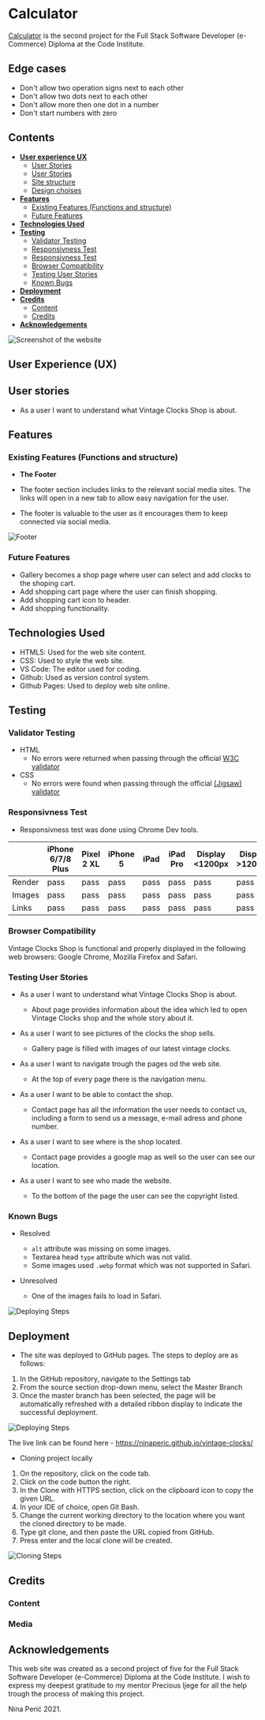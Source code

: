 # Calculator

<a href="https://ninaperic.github.io/calculator/" alt="calculator" target="_blank">Calculator</a> is the second project for the Full Stack Software Developer (e-Commerce) Diploma at the Code Institute.


## Edge cases 

* Don't allow two operation signs next to each other
* Don't allow two dots next to each other
* Don't allow more then one dot in a number 
* Don't start numbers with zero


## Contents

* [**User experience UX**](#user-experience-ux)
  * [User Stories](#user-stories)
  * [User Stories](#user-stories)
  * [Site structure](#site-structure)
  * [Design choises](#design-choises)
* [**Features**](#features)
  * [Existing Features (Functions and structure)](#existing-features-functions-and-structure)
  * [Future Features](#future-features)
* [**Technologies Used**](#technologies-used)
* [**Testing**](#testing)
    * [Validator Testing](#validator-testing)
    * [Responsivness Test](#responsivness-test)
    * [Responsivness Test](#responsivness-test)
    * [Browser Compatibility](#browser-compatibility)
    * [Testing User Stories](#testing-user-stories)
    * [Known Bugs](#known-bugs)
* [**Deployment**](#deployment)
* [**Credits**](#credits)
    * [Content](#content)
    * [Credits](#credits)
* [**Acknowledgements**](#acknowledgements)

![Screenshot of the website](https://github.com/ninaperic/vintage-clocks/blob/main/assets/readme_images/devices.png)

## User Experience (UX)

## User stories 

- As a user I want to understand what Vintage Clocks Shop is about.

## Features

### Existing Features (Functions and structure)

 - __The Footer__ 

  - The footer section includes links to the relevant social media sites. The links will open in a new tab to allow easy navigation for the user. 
  - The footer is valuable to the user as it encourages them to keep connected via social media.

![Footer](https://github.com/ninaperic/vintage-clocks/blob/main/assets/readme_images/footer.png)

### Future Features

- Gallery becomes a shop page where user can select and add clocks to the shoping cart. 
- Add shopping cart page where the user can finish shopping.
- Add shopping cart icon to header.
- Add shopping functionality.

## Technologies Used

- HTML5: Used for the web site content.
- CSS: Used to style the web site.
- VS Code: The editor used for coding.
- Github: Used as version control system.
- Github Pages: Used to deploy web site online.

## Testing 

### Validator Testing 

- HTML
  - No errors were returned when passing through the official [W3C validator](https://validator.w3.org/nu/?doc=https%3A%2F%2Fninaperic.github.io%2Fvintage-clocks%2F%3Ffbclid%3DIwAR0xLERJXKN7cHw1VtFblWWuqU_R_KGFj89za0jHKwLtPgH1z2NwtI8ex1o)
- CSS
  - No errors were found when passing through the official [(Jigsaw) validator](https://jigsaw.w3.org/css-validator/validator?uri=https%3A%2F%2Fninaperic.github.io%2Fvintage-clocks%2F%3Ffbclid%3DIwAR0xLERJXKN7cHw1VtFblWWuqU_R_KGFj89za0jHKwLtPgH1z2NwtI8ex1o&profile=css3svg&usermedium=all&warning=1&vextwarning=&lang=en)


### Responsivness Test

- Responsivness test was done using Chrome Dev tools.

|        | iPhone 6/7/8 Plus | Pixel 2 XL| iPhone 5 | iPad | iPad Pro | Display <1200px | Display >1200px |
|--------|-------------------|-----------|----------|------|----------|-----------------|-----------------|
| Render | pass              | pass      | pass     | pass | pass     | pass            | pass            |
| Images | pass              | pass      | pass     | pass | pass     | pass            | pass            |
| Links  | pass              | pass      | pass     | pass | pass     | pass            | pass            |


### Browser Compatibility

Vintage Clocks Shop is functional and properly displayed in the following web browsers: Google Chrome, Mozilla Firefox and Safari. 

### Testing User Stories

-  As a user I want to understand what Vintage Clocks Shop is about.

   - About page provides information about the idea which led to open Vintage Clocks shop and the whole story about it.

- As a user I want to see pictures of the clocks the shop sells.

   - Gallery page is filled with images of our latest vintage clocks.

- As a user I want to navigate trough the pages od the web site.
 
   - At the top of every page there is the navigation menu.

- As a user I want to be able to contact the shop.
 
   - Contact page has all the information the user needs to contact us, including a form to send us a message, e-mail adress and phone number.

- As a user I want to see where is the shop located.

   - Contact page provides a google map as well so the user can see our location.

- As a user I want to see who made the website.

   - To the bottom of the page the user can see the copyright listed.

### Known Bugs

- Resolved 
  - `alt` attribute was missing on some images.
  - Textarea head `type` attribute which was not valid.
  - Some images used `.webp` format which was not supported in Safari.

- Unresolved
  - One of the images fails to load in Safari.

 ![Deploying Steps](assets/readme_images/safari_image_issue.png)

## Deployment

- The site was deployed to GitHub pages. The steps to deploy are as follows: 

1. In the GitHub repository, navigate to the Settings tab 
2. From the source section drop-down menu, select the Master Branch
3. Once the master branch has been selected, the page will be automatically refreshed with a detailed ribbon display to indicate the successful deployment. 

![Deploying Steps](assets/readme_images/deploying2.png)

The live link can be found here - https://ninaperic.github.io/vintage-clocks/

- Cloning project locally 

1. On the repository, click on the code tab.
2. Click on the code button the right.
3. In the Clone with HTTPS section, click on the clipboard icon to copy the given URL.
4. In your IDE of choice, open Git Bash.
5. Change the current working directory to the location where you want the cloned directory to be made.
6. Type git clone, and then paste the URL copied from GitHub.
7. Press enter and the local clone will be created.

![Cloning Steps](assets/readme_images/cloning.png)

## Credits  

### Content 


### Media


## Acknowledgements

This web site was created as a second project of five for the Full Stack Software Developer (e-Commerce) Diploma at the Code Institute. I wish to express my deepest gratitude to my mentor Precious Ijege for all the help trough the process of making this project.

Nina Perić 2021.




